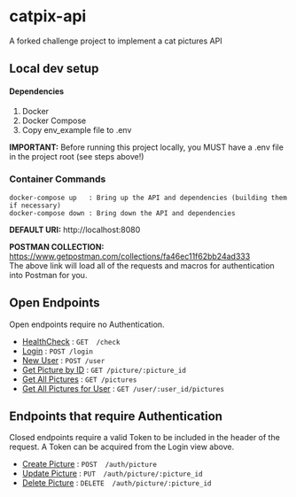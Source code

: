 # catpix-api
A forked challenge project to implement a cat pictures API

## Local dev setup
#### Dependencies
1. Docker
2. Docker Compose
3. Copy env_example file to .env

**IMPORTANT:** Before running this project locally, you MUST have a .env file in the project root (see steps above!)

### Container Commands
```
docker-compose up   : Bring up the API and dependencies (building them if necessary)
docker-compose down : Bring down the API and dependencies
```

**DEFAULT URI:** http://localhost:8080

**POSTMAN COLLECTION:** https://www.getpostman.com/collections/fa46ec11f62bb24ad333  
The above link will load all of the requests and macros for authentication into Postman for you.

## Open Endpoints

Open endpoints require no Authentication.
* [HealthCheck](doc/healthcheck.md)                     : `GET  /check`
* [Login](doc/login.md)                                 : `POST /login`
* [New User](doc/new_user.md)                           : `POST /user`
* [Get Picture by ID](doc/get_picture.md)               : `GET /picture/:picture_id`
* [Get All Pictures](doc/get_pictures.md)               : `GET /pictures`
* [Get All Pictures for User](doc/get_user_pictures.md) : `GET /user/:user_id/pictures`

## Endpoints that require Authentication

Closed endpoints require a valid Token to be included in the header of the
request. A Token can be acquired from the Login view above.
* [Create Picture](doc/new_picture.md)    : `POST  /auth/picture`
* [Update Picture](doc/update_picture.md) : `PUT  /auth/picture/:picture_id`
* [Delete Picture](doc/delete_picture.md) : `DELETE  /auth/picture/:picture_id`


